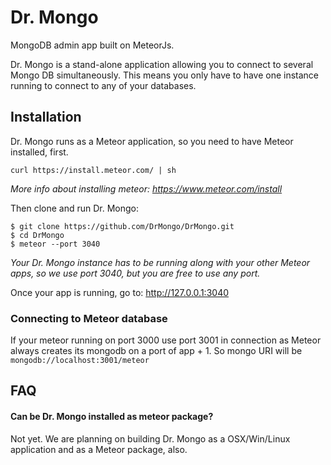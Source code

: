 # Dr. Mongo

MongoDB admin app built on MeteorJs.

Dr. Mongo is a stand-alone application allowing you to connect to several Mongo DB simultaneously. This means you only have to have one instance running to connect to any of your databases.

## Installation

Dr. Mongo runs as a Meteor application, so you need to have Meteor installed, first.
```
curl https://install.meteor.com/ | sh
```
_More info about installing meteor: https://www.meteor.com/install_

Then clone and run Dr. Mongo:
```
$ git clone https://github.com/DrMongo/DrMongo.git
$ cd DrMongo
$ meteor --port 3040
```
_Your Dr. Mongo instance has to be running along with your other Meteor apps, so we use port 3040, but you are free to use any port._

Once your app is running, go to: http://127.0.0.1:3040


### Connecting to Meteor database
If your meteor running on port 3000 use port 3001 in connection as Meteor always creates its mongodb on a port of app + 1. 
So mongo URI will be `mongodb://localhost:3001/meteor`


## FAQ
#### Can be Dr. Mongo installed as meteor package?
Not yet. We are planning on building Dr. Mongo as a OSX/Win/Linux application and as a Meteor package, also.
